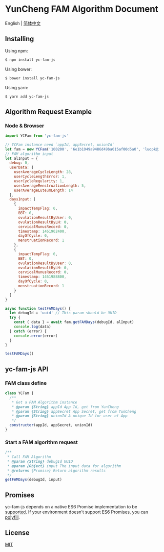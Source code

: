 # YunCheng FAM Algorithm Document

English | [简体中文](./README.md)

## Installing

Using npm:

```bash
$ npm install yc-fam-js
```

Using bower:

```bash
$ bower install yc-fam-js
```

Using yarn:

```bash
$ yarn add yc-fam-js
```

## Algorithm Request Example

### Node & Browser

```js
import YCFam from 'yc-fam-js'

// YCFam instance need `appId, appSecret, unionId`
let fam = new YCFam('100200', '6e1b1049a9486d49ba015af00d5a0', 'luopk@ikangtai.com')
// FAM algorithm input
let alInput = {
  debug: 0,
  userData: {
    userAverageCycleLength: 28,
    userCycleLengthError: 1,
    userCycleRegularity: 1,
    userAverageMenstruationLength: 5,
    userAverageLuteumLength: 14
  },
  daysInput: [
    {
      impactTempFlag: 0,
      BBT: 0,
      ovulationResultByUser: 0,
      ovulationResultByLH: 0,
      cervicalMunusRecord: 0,
      timestamp: 1461902400,
      dayOfCycle: 0,
      menstruationRecord: 1
    },
    {
      impactTempFlag: 0,
      BBT: 0,
      ovulationResultByUser: 0,
      ovulationResultByLH: 0,
      cervicalMunusRecord: 0,
      timestamp: 1461988800,
      dayOfCycle: 0,
      menstruationRecord: 1
    }
  ]
}

async function testFAMDays() {
  let debugId = 'uuid' // This param should be UUID
  try {
    const { data } = await fam.getFAMDays(debugId, alInput)
    console.log(data)
  } catch (error) {
    console.error(error)
  }
}

testFAMDays()
```

## yc-fam-js API

### FAM class define

```js
class YCFam {
  /**
   * Get a FAM Algorithm instance
   * @param {String} appId App Id, get from YunCheng
   * @param {String} appSecret App Secret, get from YunCheng
   * @param {String} unionId A unique Id for user of App
   */
  constructor(appId, appSecret, unionId)
}
```

### Start a FAM algorithm request

```js
/**
 * Call FAM Algorithm
 * @param {String} debugId UUID
 * @param {Object} input The input data for algorithm
 * @returns {Promise} Return algorithm results
 */
getFAMDays(debugId, input)
```

## Promises

yc-fam-js depends on a native ES6 Promise implementation to be [supported](http://caniuse.com/promises).
If your environment doesn't support ES6 Promises, you can [polyfill](https://github.com/jakearchibald/es6-promise).

## License

[MIT](LICENSE)
